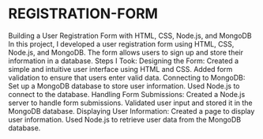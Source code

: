 # REGISTRATION-FORM 
Building a User Registration Form with HTML, CSS, Node.js, and MongoDB 
In this project, I developed a user registration form using HTML, CSS, Node.js, and MongoDB. The form allows users to sign up and store their information in a database. 
Steps I Took:
Designing the Form:
         Created a simple and intuitive user interface using HTML and CSS.
         Added form validation to ensure that users enter valid data.
Connecting to MongoDB:
         Set up a MongoDB database to store user information.
         Used Node.js to connect to the database.
Handling Form Submissions:
         Created a Node.js server to handle form submissions.
         Validated user input and stored it in the MongoDB database.
 Displaying User Information:
         Created a page to display user information.
         Used Node.js to retrieve user data from the MongoDB database.

